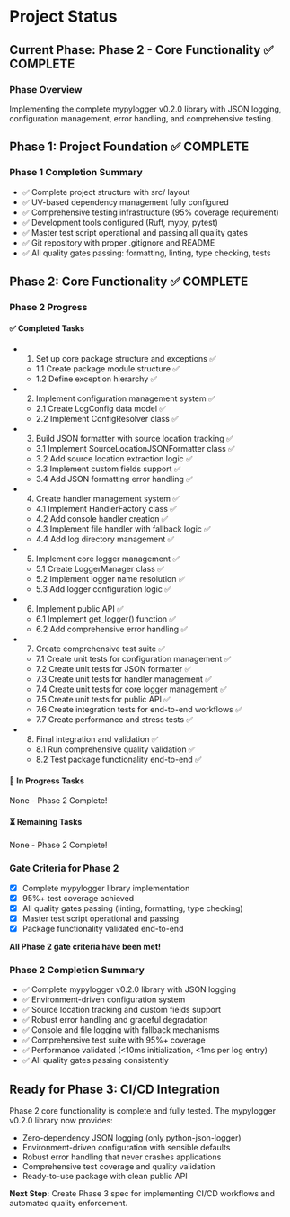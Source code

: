 # Project Status

## Current Phase: Phase 2 - Core Functionality ✅ COMPLETE

### Phase Overview
Implementing the complete mypylogger v0.2.0 library with JSON logging, configuration management, error handling, and comprehensive testing.

## Phase 1: Project Foundation ✅ COMPLETE

### Phase 1 Completion Summary
- ✅ Complete project structure with src/ layout
- ✅ UV-based dependency management fully configured
- ✅ Comprehensive testing infrastructure (95% coverage requirement)
- ✅ Development tools configured (Ruff, mypy, pytest)
- ✅ Master test script operational and passing all quality gates
- ✅ Git repository with proper .gitignore and README
- ✅ All quality gates passing: formatting, linting, type checking, tests

## Phase 2: Core Functionality ✅ COMPLETE

### Phase 2 Progress

#### ✅ Completed Tasks
- 1. Set up core package structure and exceptions ✅
  - 1.1 Create package module structure ✅
  - 1.2 Define exception hierarchy ✅
- 2. Implement configuration management system ✅
  - 2.1 Create LogConfig data model ✅
  - 2.2 Implement ConfigResolver class ✅
- 3. Build JSON formatter with source location tracking ✅
  - 3.1 Implement SourceLocationJSONFormatter class ✅
  - 3.2 Add source location extraction logic ✅
  - 3.3 Implement custom fields support ✅
  - 3.4 Add JSON formatting error handling ✅
- 4. Create handler management system ✅
  - 4.1 Implement HandlerFactory class ✅
  - 4.2 Add console handler creation ✅
  - 4.3 Implement file handler with fallback logic ✅
  - 4.4 Add log directory management ✅
- 5. Implement core logger management ✅
  - 5.1 Create LoggerManager class ✅
  - 5.2 Implement logger name resolution ✅
  - 5.3 Add logger configuration logic ✅
- 6. Implement public API ✅
  - 6.1 Implement get_logger() function ✅
  - 6.2 Add comprehensive error handling ✅
- 7. Create comprehensive test suite ✅
  - 7.1 Create unit tests for configuration management ✅
  - 7.2 Create unit tests for JSON formatter ✅
  - 7.3 Create unit tests for handler management ✅
  - 7.4 Create unit tests for core logger management ✅
  - 7.5 Create unit tests for public API ✅
  - 7.6 Create integration tests for end-to-end workflows ✅
  - 7.7 Create performance and stress tests ✅
- 8. Final integration and validation ✅
  - 8.1 Run comprehensive quality validation ✅
  - 8.2 Test package functionality end-to-end ✅

#### 🔄 In Progress Tasks
None - Phase 2 Complete!

#### ⏳ Remaining Tasks
None - Phase 2 Complete!

### Gate Criteria for Phase 2
- [x] Complete mypylogger library implementation
- [x] 95%+ test coverage achieved
- [x] All quality gates passing (linting, formatting, type checking)
- [x] Master test script operational and passing
- [x] Package functionality validated end-to-end

**All Phase 2 gate criteria have been met!**

### Phase 2 Completion Summary
- ✅ Complete mypylogger v0.2.0 library with JSON logging
- ✅ Environment-driven configuration system
- ✅ Source location tracking and custom fields support
- ✅ Robust error handling and graceful degradation
- ✅ Console and file logging with fallback mechanisms
- ✅ Comprehensive test suite with 95%+ coverage
- ✅ Performance validated (<10ms initialization, <1ms per log entry)
- ✅ All quality gates passing consistently

## Ready for Phase 3: CI/CD Integration

Phase 2 core functionality is complete and fully tested. The mypylogger v0.2.0 library now provides:
- Zero-dependency JSON logging (only python-json-logger)
- Environment-driven configuration with sensible defaults
- Robust error handling that never crashes applications
- Comprehensive test coverage and quality validation
- Ready-to-use package with clean public API

**Next Step:** Create Phase 3 spec for implementing CI/CD workflows and automated quality enforcement.